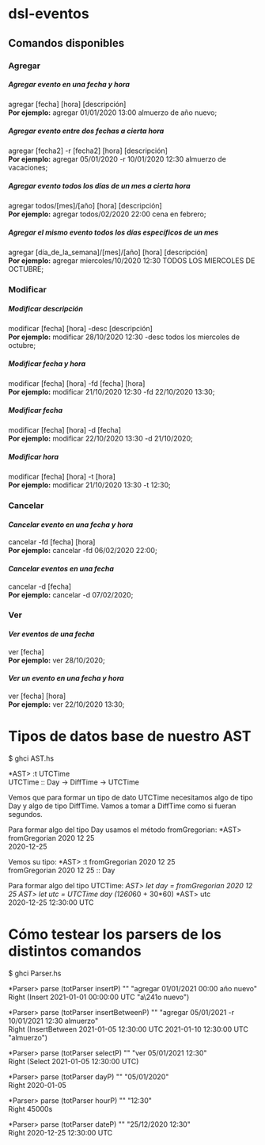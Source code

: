 # dsl-eventos

## Comandos disponibles

### Agregar

##### _Agregar evento en una fecha y hora_
agregar [fecha] [hora] [descripción] <br/> **Por ejemplo:** agregar 01/01/2020 13:00 almuerzo de año nuevo; <br/>

##### _Agregar evento entre dos fechas a cierta hora_
agregar [fecha2] -r [fecha2] [hora] [descripción] <br/> **Por ejemplo:** agregar 05/01/2020 -r 10/01/2020 12:30 almuerzo de vacaciones; <br/>

##### _Agregar evento todos los días de un mes a cierta hora_
agregar todos/[mes]/[año] [hora] [descripción] <br/> **Por ejemplo:** agregar todos/02/2020 22:00 cena en febrero; <br/>

##### _Agregar el mismo evento todos los días específicos de un mes_
agregar [día_de_la_semana]/[mes]/[año] [hora] [descripción] <br/> **Por ejemplo:** agregar miercoles/10/2020 12:30 TODOS LOS MIERCOLES DE OCTUBRE; <br/>

### Modificar

##### _Modificar descripción_
modificar [fecha] [hora] -desc [descripción] <br/> **Por ejemplo:** modificar 28/10/2020 12:30 -desc todos los miercoles de octubre; <br/>

##### _Modificar fecha y hora_
modificar [fecha] [hora] -fd [fecha] [hora] <br/> **Por ejemplo:** modificar 21/10/2020 12:30 -fd 22/10/2020 13:30; <br/>

##### _Modificar fecha_
modificar [fecha] [hora] -d [fecha] <br/> **Por ejemplo:** modificar 22/10/2020 13:30 -d 21/10/2020; <br/>

##### _Modificar hora_
modificar [fecha] [hora] -t [hora] <br/> **Por ejemplo:** modificar 21/10/2020 13:30 -t 12:30; <br/>

### Cancelar

#### _Cancelar evento en una fecha y hora_
cancelar -fd [fecha] [hora] <br/> **Por ejemplo:** cancelar -fd 06/02/2020 22:00; <br/>

#### _Cancelar eventos en una fecha_
cancelar -d [fecha] <br/> **Por ejemplo:** cancelar -d 07/02/2020; <br/>

### Ver

#### _Ver eventos de una fecha_
ver [fecha] <br/> **Por ejemplo:** ver 28/10/2020; <br/>

#### _Ver un evento en una fecha y hora_
ver [fecha] [hora] <br/> **Por ejemplo:** ver 22/10/2020 13:30; <br/>

# Tipos de datos base de nuestro AST

$ ghci AST.hs

*AST> :t UTCTime <br/> UTCTime :: Day -> DiffTime -> UTCTime

Vemos que para formar un tipo de dato UTCTime necesitamos algo de tipo Day y algo de tipo DiffTime. Vamos a tomar a DiffTime como si fueran segundos.

Para formar algo del tipo Day usamos el método fromGregorian:
*AST> fromGregorian 2020 12 25 <br/> 2020-12-25

Vemos su tipo:
*AST> :t fromGregorian 2020 12 25 <br/> fromGregorian 2020 12 25 :: Day

Para formar algo del tipo UTCTime:
*AST> let day = fromGregorian 2020 12 25
*AST> let utc = UTCTime day (12*60*60 + 30*60)
*AST> utc <br/> 2020-12-25 12:30:00 UTC

# Cómo testear los parsers de los distintos comandos

$ ghci Parser.hs

*Parser> parse (totParser insertP) "" "agregar 01/01/2021 00:00 año nuevo" <br/> Right (Insert 2021-01-01 00:00:00 UTC "a\241o nuevo")

*Parser> parse (totParser insertBetweenP) "" "agregar 05/01/2021 -r 10/01/2021 12:30 almuerzo" <br/> Right (InsertBetween 2021-01-05 12:30:00 UTC 2021-01-10 12:30:00 UTC "almuerzo")

*Parser> parse (totParser selectP) "" "ver 05/01/2021 12:30" <br/> Right (Select 2021-01-05 12:30:00 UTC)

*Parser> parse (totParser dayP) "" "05/01/2020" <br/> Right 2020-01-05

*Parser> parse (totParser hourP) "" "12:30" <br/> Right 45000s

*Parser> parse (totParser dateP) "" "25/12/2020 12:30" <br/> Right 2020-12-25 12:30:00 UTC
